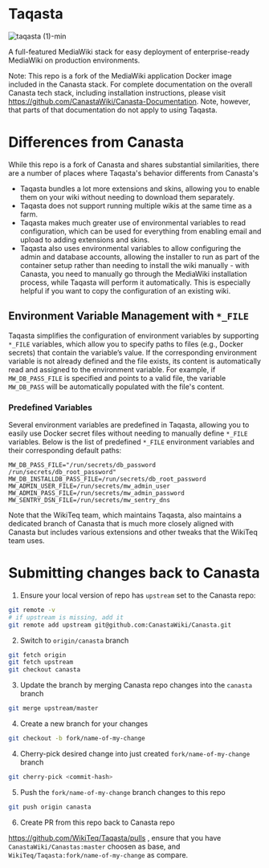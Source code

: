 # Taqasta

![taqasta (1)-min](https://user-images.githubusercontent.com/592009/198849659-e778c37a-29fb-4f4b-a503-9fd1ee32410a.png)

A full-featured MediaWiki stack for easy deployment of enterprise-ready MediaWiki on production environments.

Note: This repo is a fork of the MediaWiki application Docker image included in the Canasta stack.
For complete documentation on the overall Canasta tech stack, including installation instructions,
please visit https://github.com/CanastaWiki/Canasta-Documentation. Note,
however, that parts of that documentation do not apply to using Taqasta.

# Differences from Canasta

While this repo is a fork of Canasta and shares substantial similarities, there
are a number of places where Taqasta's behavior differents from Canasta's

* Taqasta bundles a lot more extensions and skins, allowing you to enable them
on your wiki without needing to download them separately.
* Taqasta does not support running multiple wikis at the same time as a farm.
* Taqasta makes much greater use of environmental variables to read
configuration, which can be used for everything from enabling email and upload
to adding extensions and skins.
* Taqasta also uses environmental variables to allow configuring the admin and
database accounts, allowing the installer to run as part of the container
setup rather than needing to install the wiki manually - with Canasta, you
need to manually go through the MediaWiki installation process, while Taqasta
will perform it automatically. This is especially helpful if you want to copy
the configuration of an existing wiki.

## Environment Variable Management with `*_FILE`

Taqasta simplifies the configuration of environment variables by supporting `*_FILE`
variables, which allow you to specify paths to files (e.g., Docker secrets) that contain
the variable’s value. If the corresponding environment variable is not already defined
and the file exists, its content is automatically read and assigned to the environment variable.
For example, if `MW_DB_PASS_FILE` is specified and points to a valid file,
the variable `MW_DB_PASS` will be automatically populated with the file's content.

### Predefined Variables

Several environment variables are predefined in Taqasta, allowing you to easily use
Docker secret files without needing to manually define `*_FILE` variables.
Below is the list of predefined `*_FILE` environment variables and their
corresponding default paths:

```
MW_DB_PASS_FILE="/run/secrets/db_password /run/secrets/db_root_password"
MW_DB_INSTALLDB_PASS_FILE=/run/secrets/db_root_password
MW_ADMIN_USER_FILE=/run/secrets/mw_admin_user
MW_ADMIN_PASS_FILE=/run/secrets/mw_admin_password
MW_SENTRY_DSN_FILE=/run/secrets/mw_sentry_dns
```

Note that the WikiTeq team, which maintains Taqasta, also maintains a dedicated
branch of Canasta that is much more closely aligned with Canasta but includes
various extensions and other tweaks that the WikiTeq team uses.

# Submitting changes back to Canasta

1. Ensure your local version of repo has `upstream` set to the Canasta repo:

```bash
git remote -v
# if upstream is missing, add it
git remote add upstream git@github.com:CanastaWiki/Canasta.git
```

2. Switch to `origin/canasta` branch

```bash
git fetch origin
git fetch upstream
git checkout canasta
```

3. Update the branch by merging Canasta repo changes into the `canasta` branch

```bash
git merge upstream/master
```

4. Create a new branch for your changes

```bash
git checkout -b fork/name-of-my-change
```

4. Cherry-pick desired change into just created `fork/name-of-my-change` branch

```bash
git cherry-pick <commit-hash>
```

5. Push the `fork/name-of-my-change` branch changes to this repo

```bash
git push origin canasta
```

6. Create PR from this repo back to Canasta repo

https://github.com/WikiTeq/Taqasta/pulls , ensure that you have `CanastaWiki/Canastas:master` choosen as base,
and `WikiTeq/Taqasta:fork/name-of-my-change` as compare.
